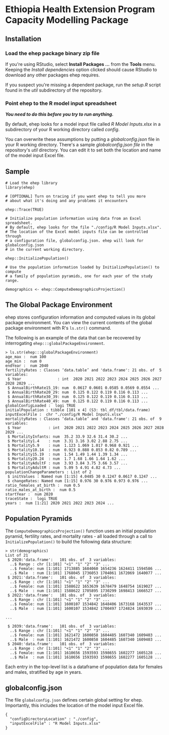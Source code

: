 # Ethiopia Health Extension Program Capacity Modelling Package

## Installation

### Load the ehep package binary zip file

If you're using RStudio, select __Install Packages ...__ from the __Tools__ menu. 
Keeping the _Install dependencies_ option
clicked should cause RStudio to download any other packages ehep requires.

If you suspect you're missing a dependent package, run the _setup.R_ script 
found in the _util_ subdirectory of the repository.

### Point ehep to the R model input spreadsheet

___You need to do this before you try to run anything.___

By default, ehep looks for a model input file called _R Model Inputs.xlsx_ in a
subdirectory of your R working directory called _config_.

You can overwrite these assumptions by putting a _globalconfig.json_ file in
your R working directory. There's a sample _globalconfig.json file_ in the
repository's _util_ directory. You can edit it to set both the location and 
name of the model input Excel file.

## Sample

```
# Load the ehep library
library(ehep)

# [OPTIONAL] Turn on tracing if you want ehep to tell you more
# about what it's doing and any problems it encounters

ehep::Trace(TRUE)

# Initialize population information using data from an Excel spreadsheet.
# By default, ehep looks for the file "./config/R Model Inputs.xlsx".
# The location of the Excel model inputs file can be controlled through
# a configuration file, globalconfig.json. ehep will look for globalconfig.json 
# in the current working directory.

ehep::InitializePopulation()

# Use the population information loaded by InitializePopulation() to compute
# a family of population pyramids, one for each year of the study range.

demographics <- ehep::ComputeDemographicsProjection()

```

## The Global Package Environment

ehep stores configuration information and computed values in its global package 
environment. You can view the current contents of the global package 
environment with R's `ls.str()` command.

The following is an example of the data that can be recovered by interrogating
`ehep:::globalPackageEnvironment`. 

```
> ls.str(ehep:::globalPackageEnvironment)
age_max :  num 100
age_min :  num 0
endYear :  num 2040
fertilityRates : Classes ‘data.table’ and 'data.frame':	21 obs. of  5 variables:
 $ Year                : int  2020 2021 2022 2023 2024 2025 2026 2027 2028 2029 ...
 $ AnnualBirthRate15_19: num  0.0617 0.0601 0.0585 0.0569 0.0554 ...
 $ AnnualBirthRate20_29: num  0.125 0.122 0.119 0.116 0.113 ...
 $ AnnualBirthRate30_39: num  0.125 0.122 0.119 0.116 0.113 ...
 $ AnnualBirthRate40_49: num  0.125 0.122 0.119 0.116 0.113 ...
globalConfigLoaded :  logi TRUE
initialPopulation : tibble [101 x 4] (S3: tbl_df/tbl/data.frame)
inputExcelFile :  chr "./config/R Model Inputs.xlsx"
mortalityRates : Classes ‘data.table’ and 'data.frame':	21 obs. of  9 variables:
 $ Year            : int  2020 2021 2022 2023 2024 2025 2026 2027 2028 2029 ...
 $ MortalityInfants: num  35.2 33.9 32.6 31.4 30.2 ...
 $ Mortality1.4    : num  3.31 3.16 3.02 2.88 2.75 ...
 $ Mortality5.9    : num  1.123 1.069 1.017 0.968 0.921 ...
 $ Mortality10.14  : num  0.923 0.888 0.853 0.82 0.789 ...
 $ Mortality15.19  : num  1.54 1.49 1.44 1.39 1.34 ...
 $ Mortality20.24  : num  1.7 1.68 1.66 1.64 1.62 ...
 $ MortalityAdultF : num  3.93 3.84 3.75 3.66 3.57 ...
 $ MortalityAdultM : num  5.09 5 4.91 4.82 4.73 ...
populationChangeParameters : List of 2
 $ initValues : Named num [1:15] 4.0485 30 0.1247 0.0617 0.1247 ...
 $ changeRates: Named num [1:15] 0.976 30 0.976 0.973 0.976 ...
ratio_females_at_birth :  num 0.5
ratio_males_at_birth :  num 0.5
startYear :  num 2020
traceState :  logi TRUE
years :  num [1:21] 2020 2021 2022 2023 2024 ...
```

## Population Pyramids

The `ComputeDemographicsProjection()` function uses an initial population 
pyramid, fertility rates, and mortality rates - all loaded through a call to 
`InitializePopulation()` to build the following data structure:

```
> str(demographics)
List of 21
 $ 2020:'data.frame':	101 obs. of  3 variables:
  ..$ Range : chr [1:101] "<1" "1" "2" "3" ...
  ..$ Female: num [1:101] 1713885 1684060 1654236 1624411 1594586 ...
  ..$ Male  : num [1:101] 1768045 1736053 1704061 1672069 1640077 ...
 $ 2021:'data.frame':	101 obs. of  3 variables:
  ..$ Range : chr [1:101] "<1" "1" "2" "3" ...
  ..$ Female: num [1:101] 1588622 1653639 1678479 1648754 1619027 ...
  ..$ Male  : num [1:101] 1588622 1705895 1730299 1698413 1666527 ...
 $ 2022:'data.frame':	101 obs. of  3 variables:
  ..$ Range : chr [1:101] "<1" "1" "2" "3" ...
  ..$ Female: num [1:101] 1600107 1534842 1648406 1673168 1643537 ...
  ..$ Male  : num [1:101] 1600107 1534842 1700497 1724824 1693039 ...
  
...

 $ 2039:'data.frame':	101 obs. of  3 variables:
  ..$ Range : chr [1:101] "<1" "1" "2" "3" ...
  ..$ Female: num [1:101] 1621472 1600858 1604485 1607340 1609403 ...
  ..$ Male  : num [1:101] 1621472 1600858 1604485 1607340 1609403 ...
 $ 2040:'data.frame':	101 obs. of  3 variables:
  ..$ Range : chr [1:101] "<1" "1" "2" "3" ...
  ..$ Female: num [1:101] 1610656 1593593 1598655 1602277 1605128 ...
  ..$ Male  : num [1:101] 1610656 1593593 1598655 1602277 1605128 ...
```
Each entry in the top-level list is a dataframe of population data for
females and males, stratified by age in years.

## globalconfig.json

The file `globalconfig.json` defines certain global setting for ehep.
Importantly, this includes the location of the model input Excel file.

```
{
  "configDirectoryLocation" : "./config",
  "inputExcelFile" : "R Model Inputs.xlsx"
}
```

